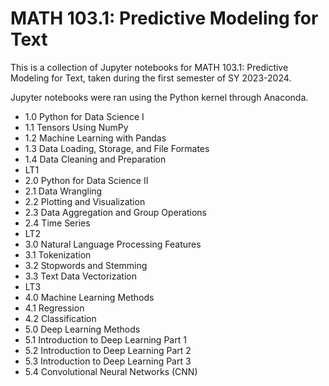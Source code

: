 # MATH 103.1: Predictive Modeling for Text

This is a collection of Jupyter notebooks for MATH 103.1: Predictive Modeling for Text, taken during the first semester of SY 2023-2024. 

Jupyter notebooks were ran using the Python kernel through Anaconda.

* 1.0 Python for Data Science I
* 1.1 Tensors Using NumPy
* 1.2 Machine Learning with Pandas
* 1.3 Data Loading, Storage, and File Formates
* 1.4 Data Cleaning and Preparation
* LT1
* 2.0 Python for Data Science II
* 2.1 Data Wrangling
* 2.2 Plotting and Visualization
* 2.3 Data Aggregation and Group Operations
* 2.4 Time Series
* LT2
* 3.0 Natural Language Processing Features
* 3.1 Tokenization
* 3.2 Stopwords and Stemming
* 3.3 Text Data Vectorization
* LT3
* 4.0 Machine Learning Methods
* 4.1 Regression
* 4.2 Classification
* 5.0 Deep Learning Methods
* 5.1 Introduction to Deep Learning Part 1
* 5.2 Introduction to Deep Learning Part 2
* 5.3 Introduction to Deep Learning Part 3
* 5.4 Convolutional Neural Networks (CNN)
